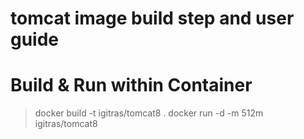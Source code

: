 tomcat image build step and user guide
==========

Build & Run within Container
===
> docker build -t igitras/tomcat8 .
> docker run -d -m 512m igitras/tomcat8

